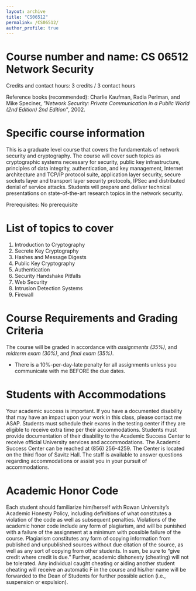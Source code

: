 ```yaml
---
layout: archive
title: "CS06512"
permalink: /CS06512/
author_profile: true
---
```



Course number and name:	CS 06512 Network Security
====

Credits and contact hours:	3 credits / 3 contact hours

Reference books (recommended): Charlie Kaufman, Radia Perlman, and Mike Speciner, *"Network Security: Private Communication in a Public World (2nd Edition) 2nd Edition"*, 2002. 

Specific course information
====
This is a graduate level course that covers the fundamentals of network security and cryptography. The course will cover such topics as cryptographic systems necessary for security, public key infrastructure, principles of data integrity, authentication, and key management, Internet architecture and TCP/IP protocol suite, application layer security, secure sockets layer and transport layer security protocols, IPSec and distributed denial of service attacks. Students will prepare and deliver technical presentations on state-of-the-art research topics in the network security.

Prerequisites: 	No prerequisite

List of topics to cover
====
1. Introduction to Cryptography
2. Secrete Key Cryptography
3. Hashes and Message Digests
4. Public Key Cryptography
5. Authentication
6. Security Handshake Pitfalls
7. Web Security
8. Intrusion Detection Systems
9. Firewall
   
Course Requirements and Grading Criteria
====
The course will be graded in accordance with *assignments (35%)*, and *midterm exam (30%)*, and *final exam (35%)*. 


* There is a 10%-per-day-late penalty for all assignments unless you communicate with me BEFORE the due dates. 

Students with Accommodations
====
Your academic success is important. If you have a documented disability that may have an impact upon your work in this class, please contact me ASAP. Students must schedule their exams in the testing center if they are eligible to receive extra time per their accommodations. Students must provide documentation of their disability to the Academic Success Center to receive official University services and accommodations. The Academic Success Center can be reached at (856) 256-4259. The Center is located on the third floor of Savitz Hall. The staff is available to answer questions regarding accommodations or assist you in your pursuit of accommodations.

Academic Honor Code
====
Each student should familiarize him/herself with Rowan University’s Academic Honesty Policy, including definitions of what constitutes a violation of the code as well as subsequent penalties.  Violations of the academic honor code include any form of plagiarism, and will be punished with a failure of the assignment at a minimum with possible failure of the course.  Plagiarism constitutes any form of copying information from published and unpublished sources without due citation of the source, as well as any sort of copying from other students.  In sum, be sure to “give credit where credit is due.” Further, academic dishonesty (cheating) will not be tolerated. Any individual caught cheating or aiding another student cheating will receive an automatic F in the course and his/her name will be forwarded to the Dean of Students for further possible action (i.e., suspension or expulsion).

